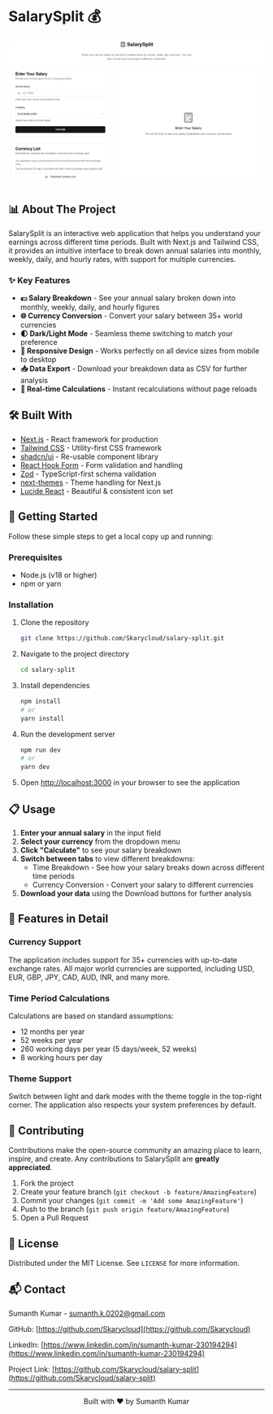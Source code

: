 # SalarySplit 💰

![SalarySplit Banner](https://github.com/Skarycloud/salary-split/blob/main/salarysplit.png)

## 📊 About The Project

SalarySplit is an interactive web application that helps you understand your earnings across different time periods. Built with Next.js and Tailwind CSS, it provides an intuitive interface to break down annual salaries into monthly, weekly, daily, and hourly rates, with support for multiple currencies.

### ✨ Key Features

- **💵 Salary Breakdown** - See your annual salary broken down into monthly, weekly, daily, and hourly figures
- **🌐 Currency Conversion** - Convert your salary between 35+ world currencies
- **🌓 Dark/Light Mode** - Seamless theme switching to match your preference
- **📱 Responsive Design** - Works perfectly on all device sizes from mobile to desktop
- **📥 Data Export** - Download your breakdown data as CSV for further analysis
- **🔄 Real-time Calculations** - Instant recalculations without page reloads

## 🛠️ Built With

- [Next.js](https://nextjs.org/) - React framework for production
- [Tailwind CSS](https://tailwindcss.com/) - Utility-first CSS framework
- [shadcn/ui](https://ui.shadcn.com/) - Re-usable component library
- [React Hook Form](https://react-hook-form.com/) - Form validation and handling
- [Zod](https://github.com/colinhacks/zod) - TypeScript-first schema validation
- [next-themes](https://github.com/pacocoursey/next-themes) - Theme handling for Next.js
- [Lucide React](https://lucide.dev/) - Beautiful & consistent icon set

## 🚀 Getting Started

Follow these simple steps to get a local copy up and running:

### Prerequisites

- Node.js (v18 or higher)
- npm or yarn

### Installation

1. Clone the repository
   ```sh
   git clone https://github.com/Skarycloud/salary-split.git
   ```

2. Navigate to the project directory
   ```sh
   cd salary-split
   ```

3. Install dependencies
   ```sh
   npm install
   # or
   yarn install
   ```

4. Run the development server
   ```sh
   npm run dev
   # or
   yarn dev
   ```

5. Open [http://localhost:3000](http://localhost:3000) in your browser to see the application

## 📋 Usage

1. **Enter your annual salary** in the input field
2. **Select your currency** from the dropdown menu
3. **Click "Calculate"** to see your salary breakdown
4. **Switch between tabs** to view different breakdowns:
   - Time Breakdown - See how your salary breaks down across different time periods
   - Currency Conversion - Convert your salary to different currencies
5. **Download your data** using the Download buttons for further analysis

## 🎨 Features in Detail

### Currency Support

The application includes support for 35+ currencies with up-to-date exchange rates. All major world currencies are supported, including USD, EUR, GBP, JPY, CAD, AUD, INR, and many more.

### Time Period Calculations

Calculations are based on standard assumptions:
- 12 months per year
- 52 weeks per year
- 260 working days per year (5 days/week, 52 weeks)
- 8 working hours per day

### Theme Support

Switch between light and dark modes with the theme toggle in the top-right corner. The application also respects your system preferences by default.

## 🤝 Contributing

Contributions make the open-source community an amazing place to learn, inspire, and create. Any contributions to SalarySplit are **greatly appreciated**.

1. Fork the project
2. Create your feature branch (`git checkout -b feature/AmazingFeature`)
3. Commit your changes (`git commit -m 'Add some AmazingFeature'`)
4. Push to the branch (`git push origin feature/AmazingFeature`)
5. Open a Pull Request

## 📝 License

Distributed under the MIT License. See `LICENSE` for more information.

## 📬 Contact

Sumanth Kumar - [sumanth.k.0202@gmail.com](mailto:sumanth.k.0202@gmail.com)

GitHub: [https://github.com/Skarycloud](https://github.com/Skarycloud)

LinkedIn: [https://www.linkedin.com/in/sumanth-kumar-230194294](https://www.linkedin.com/in/sumanth-kumar-230194294)

Project Link: [https://github.com/Skarycloud/salary-split](https://github.com/Skarycloud/salary-split)

---

<p align="center">Built with ❤️ by Sumanth Kumar</p>
